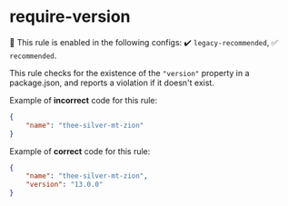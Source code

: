 # require-version

💼 This rule is enabled in the following configs: ✔️ `legacy-recommended`, ✅ `recommended`.

<!-- end auto-generated rule header -->

This rule checks for the existence of the `"version"` property in a package.json, and reports a violation if it doesn't exist.

Example of **incorrect** code for this rule:

```json
{
	"name": "thee-silver-mt-zion"
}
```

Example of **correct** code for this rule:

```json
{
	"name": "thee-silver-mt-zion",
	"version": "13.0.0"
}
```
